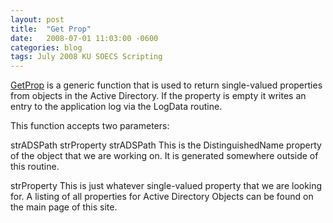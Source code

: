```yaml
---
layout: post
title:  "Get Prop"
date:   2008-07-01 11:03:00 -0600
categories: blog
tags: July 2008 KU SOECS Scripting
---
```

[GetProp](https://github.com/jeffpatton1971/mod-posh/blob/master/vbs/playground/functions/GetProp.txt) is a generic function that is used to return single-valued properties from objects in the Active Directory. If the property is empty it writes an entry to the application log via the LogData routine.

This function accepts two parameters:

strADSPath
strProperty
strADSPath
This is the DistinguishedName property of the object that we are working on. It is generated somewhere outside of this routine.

strProperty
This is just whatever single-valued property that we are looking for. A listing of all properties for Active Directory Objects can be found on the main page of this site.
